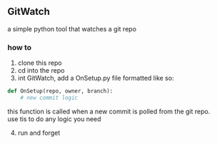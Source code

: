 ## GitWatch
a simple python tool that watches a git repo

### how to
1. clone this repo
2. cd into the repo
3. int GitWatch, add a OnSetup.py file formatted like so:
``` py
def OnSetup(repo, owner, branch):
    # new commit logic
```
this function is called when a new commit is polled from the git repo.<br>
use tis  to  do any logic you need

4. run and forget
